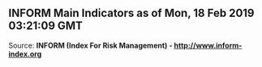## INFORM Main Indicators as of Mon, 18 Feb 2019 03:21:09 GMT

Source: **INFORM (Index For Risk Management) - http://www.inform-index.org**